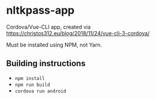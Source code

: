 # nltkpass-app

Cordova/Vue-CLI app, created via <https://christos312.eu/blog/2018/11/24/vue-cli-3-cordova/>

Must be installed using NPM, not Yarn.

## Building instructions

- `npm install`
- `npm run build`
- `cordova run android`
